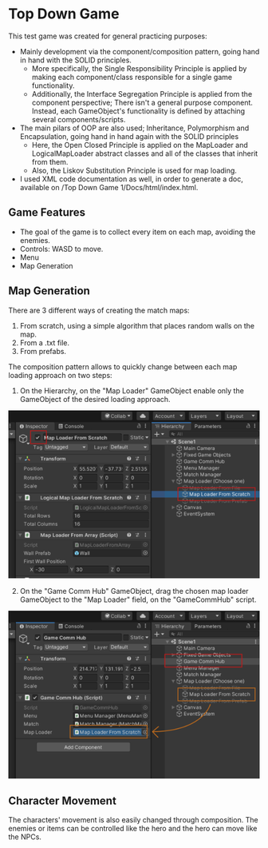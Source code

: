 # Top Down Game

This test game was created for general practicing purposes:
* Mainly development via the component/composition pattern, going hand in hand with the SOLID principles. 
    - More specifically, the Single Responsibility Principle is applied by making each component/class responsible for a single game functionality.
    - Additionally, the Interface Segregation Principle is applied from the component perspective; There isn't a general purpose component. Instead, each GameObject's functionality is defined by attaching several components/scripts.
* The main pilars of OOP are also used; Inheritance, Polymorphism and Encapsulation, going hand in hand again with the SOLID principles
	- Here, the Open Closed Principle is applied on the MapLoader and LogicalMapLoader abstract classes and all of the classes that inherit from them.
	- Also, the Liskov Substitution Principle is used for map loading.
* I used XML code documentation as well, in order to generate a doc, available on /Top Down Game 1/Docs/html/index.html.

## Game Features
* The goal of the game is to collect every item on each map, avoiding the enemies.
* Controls: WASD to move.
* Menu
* Map Generation

## Map Generation
There are 3 different ways of creating the match maps:
1. From scratch, using a simple algorithm that places random walls on the map.
2. From a .txt file.
3. From prefabs.

The composition pattern allows to quickly change between each map loading approach on two steps:

1. On the Hierarchy, on the "Map Loader" GameObject enable only the GameObject of the desired loading approach.

![Test Image](RepoImages/MapLoadingApproachChange1.PNG)

2. On the "Game Comm Hub" GameObject, drag the chosen map loader GameObject to the "Map Loader" field, on the "GameCommHub" script.

![Test Image](RepoImages/MapLoadingApproachChange2.PNG)

## Character Movement

The characters' movement is also easily changed through composition. The enemies or items can be controlled like the hero and the hero can move like the NPCs.
